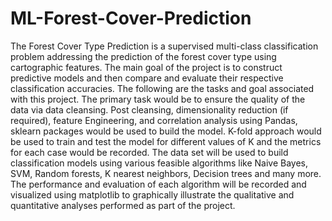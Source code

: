 # ML-Forest-Cover-Prediction

The Forest Cover Type Prediction is a supervised multi-class classification problem addressing the prediction of the forest cover type using cartographic features. The main goal of the project is to construct predictive models and then compare and evaluate their respective classification accuracies. The following are the tasks and goal associated with this project. The primary task would be to ensure the quality of the data via data cleansing. Post cleansing, dimensionality reduction (if required), feature Engineering, and correlation analysis using Pandas, sklearn packages would be used to build the model. K-fold approach would be used to train and test the model for different values of K and the metrics for each case would be recorded. The data set will be used to build classification models using various feasible algorithms like Naive Bayes, SVM, Random forests, K nearest neighbors, Decision trees and many more. The performance and evaluation of each algorithm will be recorded and visualized using matplotlib to graphically illustrate the qualitative and quantitative analyses performed as part of the project. 
